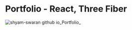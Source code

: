 # Portfolio - React, Three Fiber
![shyam-swaran github io_Portfolio_](https://github.com/shyam-swaran/Portfolio/assets/124905276/0e426f8e-dc28-40f1-866e-87c014411b33)
